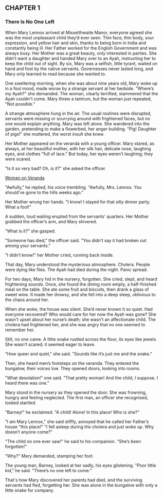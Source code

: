 ## CHAPTER 1
### There Is No One Left
When Mary Lennox arrived at Misselthwaite Manor, everyone agreed she was the most unpleasant child they’d ever seen. Thin face, thin body, sour expression, and yellow hair and skin, thanks to being born in India and constantly being ill. Her Father worked for the English Government and was always busy. Her Mother was a great beauty, only interested in parties. She didn’t want a daughter and handed Mary over to an Ayah, instructing her to keep the child out of sight. By six, Mary was a selfish, little tyrant, waited on hand and foot by the native servants. Governesses never lasted long, and Mary only learned to read because she wanted to.

One sweltering morning, when she was about nine years old, Mary woke up in a foul mood, made worse by a strange servant at her bedside. "Where’s my Ayah?" she demanded. The woman, clearly terrified, stammered that the Ayah couldn't come. Mary threw a tantrum, but the woman just repeated, "Not possible."

A strange atmosphere hung in the air. The usual routines were disrupted, servants were missing or scurrying around with frightened faces, but no one would explain anything. Mary was left alone. She wandered into the garden, pretending to make a flowerbed, her anger building. "Pig! Daughter of pigs!" she muttered, the worst insult she knew.

Her Mother appeared on the veranda with a young officer. Mary stared, as always, at her beautiful mother, with her silk hair, delicate nose, laughing eyes, and clothes "full of lace." But today, her eyes weren’t laughing; they were scared.

"Is it so very bad? Oh, is it?" she asked the officer.

[Woman on Veranda](chapter_1.jpeg)

"Awfully," he replied, his voice trembling. "Awfully, Mrs. Lennox. You should’ve gone to the hills weeks ago."

Her Mother wrung her hands. "I know! I stayed for that silly dinner party. What a fool!"

A sudden, loud wailing erupted from the servants' quarters. Her Mother grabbed the officer’s arm, and Mary shivered.

"What is it?" she gasped.

"Someone has died," the officer said. "You didn’t say it had broken out among your servants."

"I didn’t know!" her Mother cried, running back inside.

That day, Mary understood the mysterious atmosphere. Cholera. People were dying like flies. The Ayah had died during the night. Panic spread.

For two days, Mary hid in the nursery, forgotten. She cried, slept, and heard frightening sounds. Once, she found the dining room empty, a half-finished meal on the table. She ate some fruit and biscuits, then drank a glass of sweet wine. It made her drowsy, and she fell into a deep sleep, oblivious to the chaos around her.

When she woke, the house was silent. She’d never known it so quiet. Had everyone recovered? Who would care for her now the Ayah was gone? She wasn't upset about her nurse’s death; she wasn’t an affectionate child. The cholera had frightened her, and she was angry that no one seemed to remember her.

Still, no one came. A little snake rustled across the floor, its eyes like jewels. She wasn’t scared; it seemed eager to leave.

"How queer and quiet," she said. "Sounds like it’s just me and the snake."

Then, she heard men’s footsteps on the veranda. They entered the bungalow, their voices low. They opened doors, looking into rooms.

"What desolation!" one said. "That pretty woman! And the child, I suppose. I heard there was one."

Mary stood in the nursery as they opened the door. She was frowning, hungry and feeling neglected. The first man, an officer she recognised, looked startled.

"Barney!" he exclaimed. "A child! Alone! In this place! Who is she?"

"I am Mary Lennox," she said stiffly, annoyed that he called her Father’s house "this place!" "I fell asleep during the cholera and just woke up. Why doesn’t anyone come?"

"The child no one ever saw!" he said to his companion. "She’s been forgotten!"

"Why?" Mary demanded, stamping her foot.

The young man, Barney, looked at her sadly, his eyes glistening. "Poor little kid," he said. "There’s no one left to come."

That's how Mary discovered her parents had died, and the surviving servants had fled, forgetting her. She was alone in the bungalow with only a little snake for company.